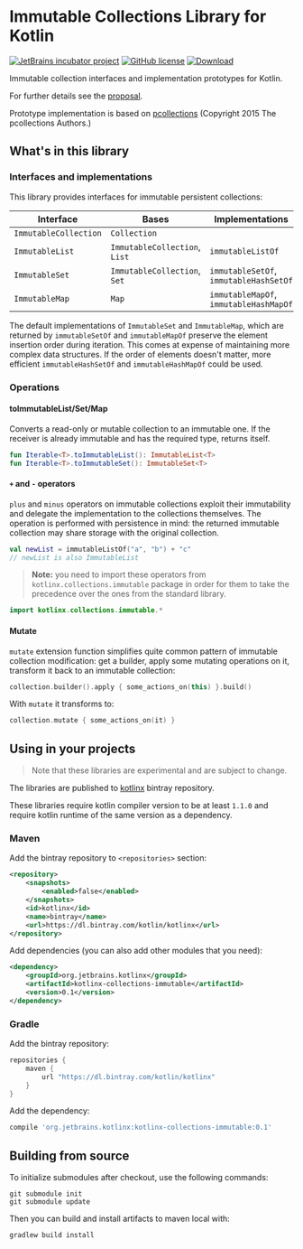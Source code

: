 # Immutable Collections Library for Kotlin

[![JetBrains incubator project](https://jb.gg/badges/incubator.svg)](https://confluence.jetbrains.com/display/ALL/JetBrains+on+GitHub) [![GitHub license](https://img.shields.io/badge/license-Apache%20License%202.0-blue.svg?style=flat)](http://www.apache.org/licenses/LICENSE-2.0) [ ![Download](https://api.bintray.com/packages/kotlin/kotlinx/kotlinx.collections.immutable/images/download.svg) ](https://bintray.com/kotlin/kotlinx/kotlinx.collections.immutable/_latestVersion)

Immutable collection interfaces and implementation prototypes for Kotlin.

For further details see the [proposal](proposal.md).

Prototype implementation is based on [pcollections](https://pcollections.org/) (Copyright 2015 The pcollections Authors.)

## What's in this library
### Interfaces and implementations

This library provides interfaces for immutable persistent collections:
    
| Interface | Bases | Implementations |
| ----------| ----- | --------------- |
| `ImmutableCollection` | `Collection`
| `ImmutableList` | `ImmutableCollection`, `List` | `immutableListOf` |
| `ImmutableSet` | `ImmutableCollection`, `Set` | `immutableSetOf`, `immutableHashSetOf` |
| `ImmutableMap` | `Map` | `immutableMapOf`, `immutableHashMapOf` |

The default implementations of `ImmutableSet` and `ImmutableMap`, which are returned by `immutableSetOf` and `immutableMapOf`
preserve the element insertion order during iteration. This comes at expense of maintaining more complex data structures.
If the order of elements doesn't matter, more efficient `immutableHashSetOf` and `immutableHashMapOf` could be used.

### Operations

#### toImmutableList/Set/Map
Converts a read-only or mutable collection to an immutable one.
If the receiver is already immutable and has the required type, returns itself.

```kotlin
fun Iterable<T>.toImmutableList(): ImmutableList<T>
fun Iterable<T>.toImmutableSet(): ImmutableSet<T>
```

#### `+` and `-` operators

`plus` and `minus` operators on immutable collections exploit their immutability
and delegate the implementation to the collections themselves. 
The operation is performed with persistence in mind: the returned immutable collection may share storage 
with the original collection.

```kotlin
val newList = immutableListOf("a", "b") + "c"
// newList is also ImmutableList
```

> **Note:** you need to import these operators from `kotlinx.collections.immutable` package
in order for them to take the precedence over the ones from the 
standard library.

```kotlin
import kotlinx.collections.immutable.*
```
   
#### Mutate

`mutate` extension function simplifies quite common pattern of immutable collection modification: 
get a builder, apply some mutating operations on it, transform it back to an immutable collection:

```kotlin
collection.builder().apply { some_actions_on(this) }.build()
```
    
With `mutate` it transforms to:

```kotlin
collection.mutate { some_actions_on(it) }
```

## Using in your projects

> Note that these libraries are experimental and are subject to change.

The libraries are published to [kotlinx](https://bintray.com/kotlin/kotlinx/kotlinx.collections.immutable) bintray repository.

These libraries require kotlin compiler version to be at least `1.1.0` and 
require kotlin runtime of the same version as a dependency.

### Maven

Add the bintray repository to `<repositories>` section:

```xml
<repository>
    <snapshots>
        <enabled>false</enabled>
    </snapshots>
    <id>kotlinx</id>
    <name>bintray</name>
    <url>https://dl.bintray.com/kotlin/kotlinx</url>
</repository>
```

Add dependencies (you can also add other modules that you need):

```xml
<dependency>
    <groupId>org.jetbrains.kotlinx</groupId>
    <artifactId>kotlinx-collections-immutable</artifactId>
    <version>0.1</version>
</dependency>
```

### Gradle

Add the bintray repository:

```groovy
repositories {
    maven {
        url "https://dl.bintray.com/kotlin/kotlinx"
    }
}
```

Add the dependency:

```groovy
compile 'org.jetbrains.kotlinx:kotlinx-collections-immutable:0.1'
```


## Building from source

To initialize submodules after checkout, use the following commands:

    git submodule init
    git submodule update

Then you can build and install artifacts to maven local with:

    gradlew build install
